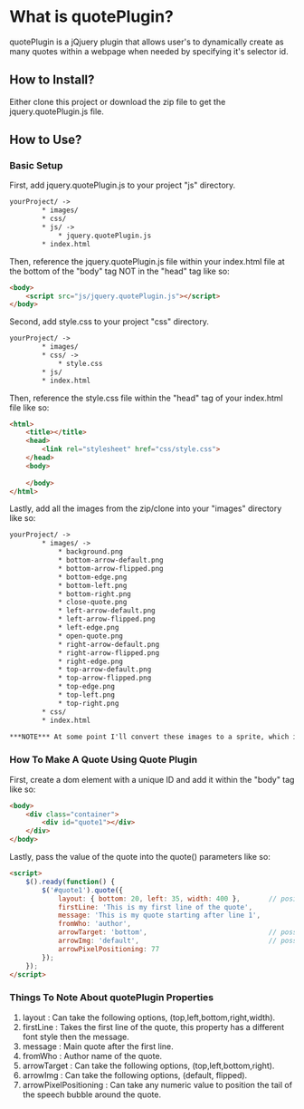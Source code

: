 # What is quotePlugin?

quotePlugin is a jQjuery plugin that allows user's to dynamically create as many quotes within
a webpage when needed by specifying it's selector id.

## How to Install?

Either clone this project or download the zip file to get the jquery.quotePlugin.js file.

## How to Use?

### Basic Setup

First, add jquery.quotePlugin.js to your project "js" directory.

```html
yourProject/ ->
		* images/
		* css/
		* js/ ->
			* jquery.quotePlugin.js
		* index.html
```

Then, reference the jquery.quotePlugin.js file within your index.html file at the bottom of the "body" tag NOT in the "head" tag like so:

```html
<body>
	<script src="js/jquery.quotePlugin.js"></script>
</body>
```

Second, add style.css to your project "css" directory.

```html
yourProject/ ->
		* images/
		* css/ -> 
			* style.css
		* js/
		* index.html
```

Then, reference the style.css file within the "head" tag of your index.html file like so:

```html
<html>
	<title></title>
	<head>
		<link rel="stylesheet" href="css/style.css">
	</head>
	<body>
	
	</body>
</html>
```

Lastly, add all the images from the zip/clone into your "images" directory like so:

```html
yourProject/ ->
		* images/ ->
			* background.png
			* bottom-arrow-default.png
			* bottom-arrow-flipped.png
			* bottom-edge.png
			* bottom-left.png
			* bottom-right.png
			* close-quote.png
			* left-arrow-default.png
			* left-arrow-flipped.png
			* left-edge.png
			* open-quote.png
			* right-arrow-default.png
			* right-arrow-flipped.png
			* right-edge.png
			* top-arrow-default.png
			* top-arrow-flipped.png
			* top-edge.png
			* top-left.png
			* top-right.png
		* css/
		* index.html
```

```html
***NOTE*** At some point I'll convert these images to a sprite, which is recommended, I've just not had a chance to do so.
```

### How To Make A Quote Using Quote Plugin

First, create a dom element with a unique ID and add it within the "body" tag like so:

```html
<body>
	<div class="container">
		<div id="quote1"></div>
	</div>
</body>
```

Lastly, pass the value of the quote into the quote() parameters like so:

```html
<script>
	$().ready(function() {
		$('#quote1').quote({
			layout: { bottom: 20, left: 35, width: 400 }, 		// posible values: top, right, bottom, left, width
			firstLine: 'This is my first line of the quote',
			message: 'This is my quote starting after line 1',
			fromWho: 'author',
			arrowTarget: 'bottom', 								// possible values: top, right, bottom, left
			arrowImg: 'default', 								// possible values: default, flipped
			arrowPixelPositioning: 77
		});
	});
</script>
```
### Things To Note About quotePlugin Properties

1. layout : Can take the following options, (top,left,bottom,right,width).
2. firstLine : Takes the first line of the quote, this property has a different font style then the message.
3. message : Main quote after the first line.
4. fromWho : Author name of the quote.
5. arrowTarget : Can take the following options, (top,left,bottom,right).
6. arrowImg : Can take the following options, (default, flipped).
7. arrowPixelPositioning : Can take any numeric value to position the tail of the speech bubble around the quote.
